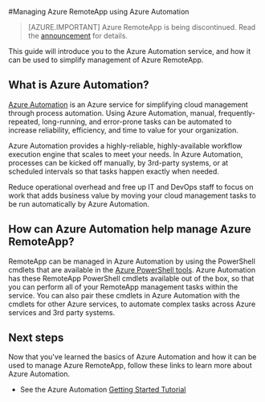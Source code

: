 <properties
    pageTitle="Manage Azure RemoteApp using Azure Automation | Microsoft Azure"
    description="Learn about how the Azure Automation service can be used to manage Azure RemoteApp."
    services="automation"
    documentationCenter=""
    authors="mgoedtel"
    manager="jwhit"
    editor=""/>

<tags
    ms.service="automation"
    ms.workload="tbd"
    ms.tgt_pltfrm="na"
    ms.devlang="na"
    ms.topic="article"
    ms.date="08/15/2016"
    ms.author="magoedte;csand"/>

#<a name="managing-azure-remoteapp-using-azure-automation"></a>Managing Azure RemoteApp using Azure Automation

> [AZURE.IMPORTANT]
> Azure RemoteApp is being discontinued. Read the [announcement](https://go.microsoft.com/fwlink/?linkid=821148) for details.

This guide will introduce you to the Azure Automation service, and how it can be used to simplify management of Azure RemoteApp.

## <a name="what-is-azure-automation"></a>What is Azure Automation?

[Azure Automation](../automation/automation-intro.md) is an Azure service for simplifying cloud management through process automation. Using Azure Automation, manual, frequently-repeated, long-running, and error-prone tasks can be automated to increase reliability, efficiency, and time to value for your organization.

Azure Automation provides a highly-reliable, highly-available workflow execution engine that scales to meet your needs. In Azure Automation, processes can be kicked off manually, by 3rd-party systems, or at scheduled intervals so that tasks happen exactly when needed.

Reduce operational overhead and free up IT and DevOps staff to focus on work that adds business value by moving your cloud management tasks to be run automatically by Azure Automation.


## <a name="how-can-azure-automation-help-manage-azure-remoteapp"></a>How can Azure Automation help manage Azure RemoteApp?

RemoteApp can be managed in Azure Automation by using the PowerShell cmdlets that are available in the [Azure PowerShell tools](https://msdn.microsoft.com/library/azure/jj156055.aspx). Azure Automation has these RemoteApp PowerShell cmdlets available out of the box, so that you can perform all of your RemoteApp management tasks within the service. You can also pair these cmdlets in Azure Automation with the cmdlets for other Azure services, to automate complex tasks across Azure services and 3rd party systems.


## <a name="next-steps"></a>Next steps

Now that you've learned the basics of Azure Automation and how it can be used to manage Azure RemoteApp, follow these links to learn more about Azure Automation.

* See the Azure Automation [Getting Started Tutorial](../automation/automation-first-runbook-graphical.md)

